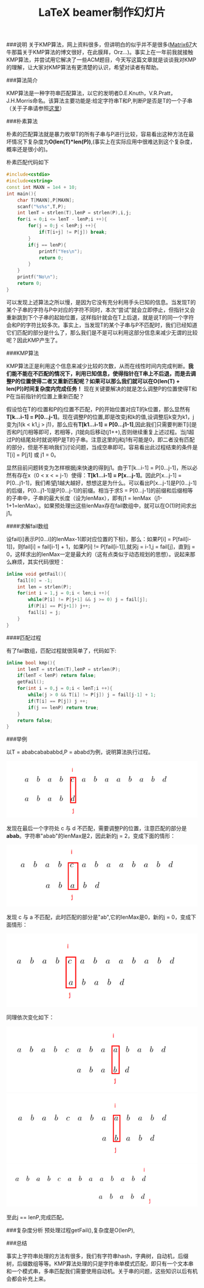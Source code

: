 ﻿---
layout: post
title: LaTeX beamer制作幻灯片
category: 技术
tags: LaTeX
keywords: 
description: 
---


###说明
关于KMP算法，网上资料很多，但讲明白的似乎并不是很多([Matrix67](http://www.matrix67.com/blog/archives/115)大牛那篇关于KMP算法的博文很好，在此膜拜，Orz...)。事实上在一年前我就接触KMP算法，并尝试用它解决了一些ACM题目，今天写这篇文章就是谈谈我对KMP的理解，让大家对KMP算法有更清楚的认识，希望对读者有帮助。

###算法简介

KMP算法是一种字符串匹配算法，以它的发明者D.E.Knuth，V.R.Pratt，J.H.Morris命名。该算法主要功能是:给定字符串T和P,判断P是否是T的一个子串（关于子串请参照[这里](http://baike.baidu.com/view/3488712.htm?fr=aladdin)）

###朴素算法

朴素的匹配算法就是暴力枚举T的所有子串与P进行比较，容易看出这种方法在最坏情况下复杂度为**O(len(T)*len(P))**,(事实上在实际应用中很难达到这个复杂度，概率还是很小的)。

朴素匹配代码如下

```cpp
#include<cstdio>
#include<cstring>
const int MAXN = 1e4 + 10;
int main(){
    char T[MAXN],P[MAXN];
    scanf("%s%s",T,P);
    int lenT = strlen(T),lenP = strlen(P),i,j;
    for(i = 0;i <= lenT - lenP;i ++){
        for(j = 0;j < lenP;j ++){
            if(T[i+j] != P[j]) break;
        }
        if(j == lenP){
            printf("Yes\n");
            return 0;
        }
    }
    printf("No\n");
    return 0;
}
```

可以发现上述算法之所以慢，是因为它没有充分利用手头已知的信息。当发现T的某个子串的字符与P中对应的字符不同时，本次“尝试”就会立即停止，但指针又会重新跳到下个子串的起始位置，这样指针就会在T上后退，就是说T的同一个字符会和P的字符比较多次。事实上，当发现T的某个子串与P不匹配时，我们已经知道它们匹配的部分是什么了，那么我们是不是可以利用这部分信息来减少无谓的比较呢？因此KMP产生了。

###KMP算法

KMP算法正是利用这个信息来减少比较的次数，从而在线性时间内完成判断。**我们能不能在不匹配的情况下，利用已知信息，使得指针在T串上不后退，而是去调整P的位置使得二者又重新匹配呢？如果可以那么我们就可以在O(len(T) + len(P))时间复杂度内完成任务！** 现在关键要解决的就是怎么调整P的位置使得T和P在当前指针的位置上重新匹配？

假设恰在T的i位置和P的j位置不匹配，P的开始位置对应T的k位置，那么显然有**T[k...i-1] = P[0...j-1]**。现在调整P的位置,即是改变j和k的值,设调整后k变为k1，j变为j1(k < k1,j > j1)，那么应有**T[k1...i-1] = P[0...j1-1]**,因此我们只需要判断T[i]是否和P[j1]相等即可，若相等，j1就向后移动(j1++),否则继续重复上述过程。当j1超过P的结尾处时就说明P是T的子串。注意这里的j和j1有可能是0，即二者没有匹配的部分，但是不影响我们讨论问题，当成空串即可。容易看出此过程结束的条件是T[i] = P[j1] 或 j1 = 0。

显然目前问题转变为怎样根据j来快速的得到j1。由于T[k...i-1] = P[0...j-1]，所以必然有存在x（0 < x < = j-1）使得：**T[k1...i-1] = P[x...j-1]**。因此P[x...j-1] = P[0...j1-1]，我们希望j1越大越好，想想这是为什么。可以看出P[x...j-1]是P[0...j-1]的后缀，P[0...j1-1]是P[0...j-1]的前缀。相当于求S = P[0...j-1]的前缀和后缀相等的子串中，子串的最大长度（设为lenMax），即有j1 = lenMax（j1-1+1=lenMax）。如果预处理出这些lenMax存在fail数组中，就可以在O(1)时间求出j1。

####求解fail数组

设fail[i]表示P[0...i]的lenMax-1(即对应位置的下标)，那么：如果P[i] = P[fail[i-1]]，则fail[i] = fail[i-1] + 1，如果P[i] != P[fail[i-1]],就另j = i-1,j = fail[j]，直到j = 0，这样求出的lenMax一定是最大的（这有点类似于动态规划的思想）。说起来那么麻烦，其实代码很短：

```cpp
inline void getFail(){
    fail[0] = -1;
    int len = strlen(P);
    for(int i = 1,j = 0;i < len;i ++){
        while(P[i] != P[j+1] && j >= 0) j = fail[j];
        if(P[i] == P[j+1]) j++;
        fail[i] = j;
    }
}
```

####匹配过程

有了fail数组，匹配过程就很简单了，代码如下:

```cpp
inline bool kmp(){
    int lenT = strlen(T),lenP = strlen(P);
    if(lenT < lenP) return false;
    getFail();
    for(int i = 0,j = 0;i < lenT;i ++){
        while(j > 0 && T[i] != P[j]) j = fail[j-1] + 1;
        if(T[i] == P[j]) j ++;
        if(j == lenP) return true;
    }
    return false;
}
```

###举例

以T = ababcabababbd,P = ababd为例，说明算法执行过程。

<center><img src="/public/img/KMP/kmp1.png"></center>

发现在最后一个字符处 c 与 d 不匹配，需要调整P的位置，注意匹配的部分是**abab**。字符串"abab"的lenMax是2，因此新的j = 2，变成下面的情形：

<center><img src="/public/img/KMP/kmp2.png"></center>

发现 c 与 a 不匹配，此时匹配的部分是"ab",它的lenMax是0，新的j = 0，变成下面情形：

<center><img src="/public/img/KMP/kmp3.png"></center>

同理依次变化如下：

<center><img src="/public/img/KMP/kmp4.png"></center>

<center><img src="/public/img/KMP/kmp5.png"></center>

<center><img src="/public/img/KMP/kmp6.png"></center>

至此j == lenP,完成匹配。

###复杂度分析
预处理过程getFail(),复杂度是O(lenP),

###总结

事实上字符串处理的方法有很多，我们有字符串hash，字典树，自动机，后缀树，后缀数组等等。KMP算法处理的只是字符串单模式匹配，即只有一个文本串和一个模式串，多串匹配我们需要使用自动机。关于串的问题，这些知识以后有机会都会补充上来。
